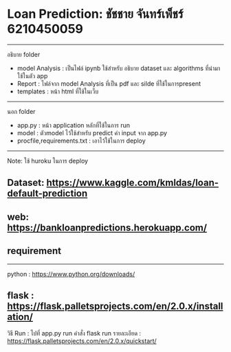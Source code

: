# Loan Prediction: ชัชชาย จันทร์เพ็ชร์ 6210450059
---
อธิบาย folder
- model Analysis : เป็นไฟล์ ipynb ใช้สำหรับ อธิบาย dataset และ algorithms ที่นำมาใช้ในตัว app
- Report : ไฟล์จาก model Analysis ที่เป็น pdf และ silde ที่ใช้ในการpresent
- templates : หน้า html ที่ใช้ในเว็บ
---
นอก folder
- app.py : หน้า application หลักที่ใช้ในการ run
- model : ตัวmodel ไว้ใช้สำหรับ predict ค่า input จาก app.py
- procfile,requirements.txt : เอาไว้ใช้ในการ deploy
---
Note: ใช้ huroku ในการ deploy

Dataset: https://www.kaggle.com/kmldas/loan-default-prediction
---
web: https://bankloanpredictions.herokuapp.com/
---
## requirement
---
python : https://www.python.org/downloads/

flask : https://flask.palletsprojects.com/en/2.0.x/installation/
---
วิธี Run : ไปที่ app.py run คำสั่ง flask run
รายละเอียด : https://flask.palletsprojects.com/en/2.0.x/quickstart/